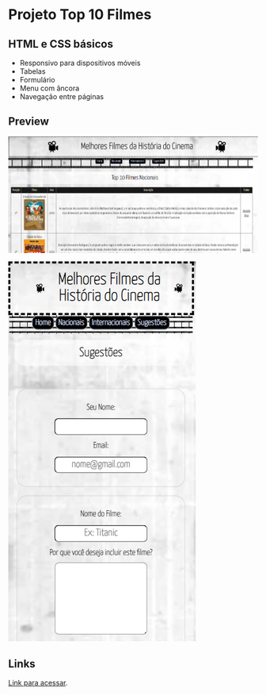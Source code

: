 # Projeto Top 10 Filmes


## HTML e CSS básicos

* Responsivo para dispositivos móveis
* Tabelas
* Formulário
* Menu com âncora
* Navegação entre páginas


## Preview

![Preview](/assets/preview1.png "Demonstração")


![Preview](/assets/preview2.png "Demonstração")

## Links

 [Link para acessar](https://analiapcamargo.github.io/top-filmes/index.html).

